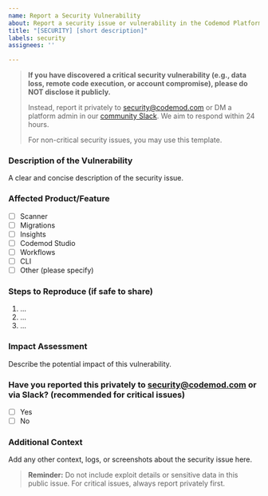 ```yaml
---
name: Report a Security Vulnerability
about: Report a security issue or vulnerability in the Codemod Platform or related products.
title: "[SECURITY] [short description]"
labels: security
assignees: ''

---
```


> **If you have discovered a critical security vulnerability (e.g., data loss, remote code execution, or account compromise), please do NOT disclose it publicly.**
>
> Instead, report it privately to [security@codemod.com](mailto:security@codemod.com) or DM a platform admin in our [community Slack](https://codemod.com/community). We aim to respond within 24 hours.
>
> For non-critical security issues, you may use this template.

### Description of the Vulnerability

A clear and concise description of the security issue.

### Affected Product/Feature

- [ ] Scanner
- [ ] Migrations
- [ ] Insights
- [ ] Codemod Studio
- [ ] Workflows
- [ ] CLI
- [ ] Other (please specify)

### Steps to Reproduce (if safe to share)

1. ...
2. ...
3. ...

### Impact Assessment

Describe the potential impact of this vulnerability.

### Have you reported this privately to security@codemod.com or via Slack? (recommended for critical issues)
- [ ] Yes
- [ ] No

### Additional Context

Add any other context, logs, or screenshots about the security issue here.

> **Reminder:** Do not include exploit details or sensitive data in this public issue. For critical issues, always report privately first. 